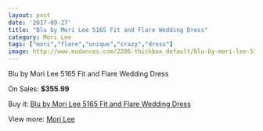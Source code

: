 ```yaml
---
layout: post
date: '2017-09-27'
title: "Blu by Mori Lee 5165 Fit and Flare Wedding Dress"
category: Mori Lee
tags: ["mori","flare","unique","crazy","dress"]
image: http://www.eudances.com/2206-thickbox_default/blu-by-mori-lee-5165-fit-and-flare-wedding-dress.jpg
---
```

Blu by Mori Lee 5165 Fit and Flare Wedding Dress

On Sales: **$355.99**
<a href="https://www.eudances.com/en/mori-lee/739-blu-by-mori-lee-5165-fit-and-flare-wedding-dress.html"><amp-img layout="responsive" width="600" height="600" src="//www.eudances.com/2206-thickbox_default/blu-by-mori-lee-5165-fit-and-flare-wedding-dress.jpg" alt="Blu by Mori Lee 5165 Fit and Flare Wedding Dress 0" /></a>
<a href="https://www.eudances.com/en/mori-lee/739-blu-by-mori-lee-5165-fit-and-flare-wedding-dress.html"><amp-img layout="responsive" width="600" height="600" src="//www.eudances.com/2208-thickbox_default/blu-by-mori-lee-5165-fit-and-flare-wedding-dress.jpg" alt="Blu by Mori Lee 5165 Fit and Flare Wedding Dress 1" /></a>
<a href="https://www.eudances.com/en/mori-lee/739-blu-by-mori-lee-5165-fit-and-flare-wedding-dress.html"><amp-img layout="responsive" width="600" height="600" src="//www.eudances.com/2207-thickbox_default/blu-by-mori-lee-5165-fit-and-flare-wedding-dress.jpg" alt="Blu by Mori Lee 5165 Fit and Flare Wedding Dress 2" /></a>

Buy it: [Blu by Mori Lee 5165 Fit and Flare Wedding Dress](https://www.eudances.com/en/mori-lee/739-blu-by-mori-lee-5165-fit-and-flare-wedding-dress.html "Blu by Mori Lee 5165 Fit and Flare Wedding Dress")

View more: [Mori Lee](https://www.eudances.com/en/9-mori-lee "Mori Lee")
